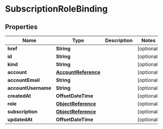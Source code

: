 

# SubscriptionRoleBinding


## Properties

Name | Type | Description | Notes
------------ | ------------- | ------------- | -------------
**href** | **String** |  |  [optional]
**id** | **String** |  |  [optional]
**kind** | **String** |  |  [optional]
**account** | [**AccountReference**](AccountReference.md) |  |  [optional]
**accountEmail** | **String** |  |  [optional]
**accountUsername** | **String** |  |  [optional]
**createdAt** | **OffsetDateTime** |  |  [optional]
**role** | [**ObjectReference**](ObjectReference.md) |  |  [optional]
**subscription** | [**ObjectReference**](ObjectReference.md) |  |  [optional]
**updatedAt** | **OffsetDateTime** |  |  [optional]



